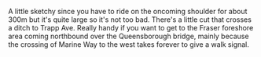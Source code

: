 A little sketchy since you have to ride on the oncoming shoulder for about 300m but it's quite large so it's not too bad. There's a little cut that crosses a ditch to Trapp Ave. Really handy if you want to get to the Fraser foreshore area coming northbound over the Queensborough bridge, mainly because the crossing of Marine Way to the west takes forever to give a walk signal.